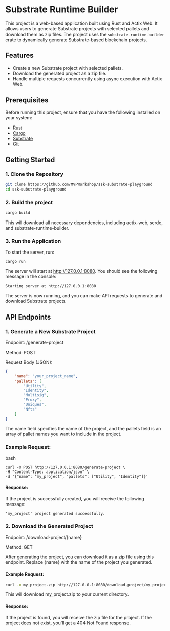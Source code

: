 # Substrate Runtime Builder

This project is a web-based application built using Rust and Actix Web. It allows users to generate Substrate projects with selected pallets and download them as zip files. The project uses the `substrate-runtime-builder` crate to dynamically generate Substrate-based blockchain projects.

## Features

- Create a new Substrate project with selected pallets.
- Download the generated project as a zip file.
- Handle multiple requests concurrently using async execution with Actix Web.

## Prerequisites

Before running this project, ensure that you have the following installed on your system:

- [Rust](https://www.rust-lang.org/tools/install)
- [Cargo](https://doc.rust-lang.org/cargo/getting-started/installation.html)
- [Substrate](https://github.com/paritytech/polkadot-sdk-solochain-template)
- [Git](https://git-scm.com/book/en/v2/Getting-Started-Installing-Git)

## Getting Started

### 1. Clone the Repository

```bash
git clone https://github.com/MVPWorkshop/ssk-substrate-playground
cd ssk-substrate-playground
```

### 2. Build the project
```bash
cargo build
```

This will download all necessary dependencies, including actix-web, serde, and substrate-runtime-builder.

### 3. Run the Application
To start the server, run:

```bash
cargo run
```

The server will start at http://127.0.0.1:8080. You should see the following message in the console:

```bash 
Starting server at http://127.0.0.1:8080
```

The server is now running, and you can make API requests to generate and download Substrate projects.


## API Endpoints

### 1. Generate a New Substrate Project
Endpoint: /generate-project

Method: POST

Request Body (JSON):

``` json
{
    "name": "your_project_name",
    "pallets": [
        "Utility",
        "Identity",
        "Multisig",
        "Proxy",
        "Uniques",
        "Nfts"
    ]
}
```

The name field specifies the name of the project, and the pallets field is an array of pallet names you want to include in the project.

### Example Request:

bash
```
curl -X POST http://127.0.0.1:8080/generate-project \
-H "Content-Type: application/json" \
-d '{"name": "my_project", "pallets": ["Utility", "Identity"]}'
```

#### Response:

If the project is successfully created, you will receive the following message:

```
'my_project' project generated successfully.
```

### 2. Download the Generated Project
Endpoint: /download-project/{name}

Method: GET

After generating the project, you can download it as a zip file using this endpoint. Replace {name} with the name of the project you generated.

#### Example Request:

```bash
curl -o my_project.zip http://127.0.0.1:8080/download-project/my_project
```

This will download my_project.zip to your current directory.

#### Response:

If the project is found, you will receive the zip file for the project. If the project does not exist, you'll get a 404 Not Found response.
